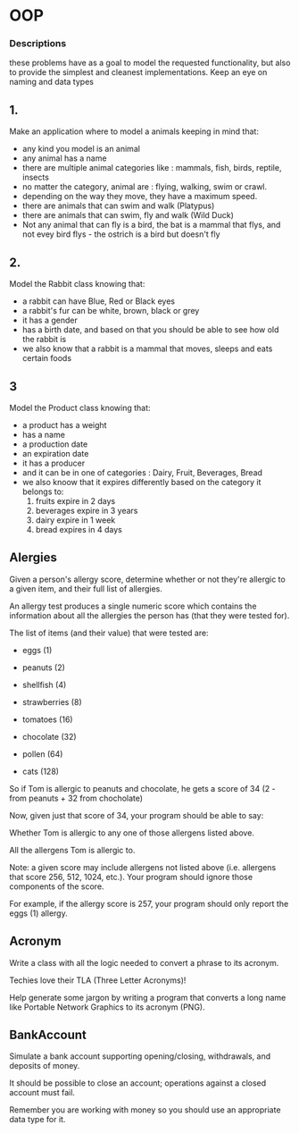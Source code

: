 # OOP
### Descriptions
these problems have as a goal to model the requested functionality, but also to provide the simplest and cleanest implementations.
Keep an eye on naming and data types

## 1. 
Make an application where to model a animals keeping in mind that:
- any kind you model is an animal
- any animal has a name
- there are multiple animal categories like : mammals, fish, birds, reptile, insects
- no matter the category, animal are : flying, walking, swim or crawl.
- depending on the way they move, they have a maximum speed.
- there are animals that can swim and walk (Platypus)
- there are animals that can swim, fly and walk (Wild Duck)
- Not any animal that can fly is a bird, the bat is a mammal that flys, and not evey bird flys - the ostrich is a bird but doesn't fly 

## 2.
Model the Rabbit class knowing that:
- a rabbit can have Blue, Red or Black eyes
- a rabbit's fur can be white, brown, black or grey
- it has a gender
- has a birth date, and based on that you should be able to see how old the rabbit is
- we also know that a rabbit is a mammal that moves, sleeps and eats certain foods

## 3 
Model the Product class knowing that:
- a product has a weight
- has a name
- a production date
- an expiration date
- it has a producer
- and it can be in one of categories : Dairy, Fruit, Beverages, Bread
- we also knoow that it expires differently based on the category it belongs to:
   1. fruits expire in 2 days
   2. beverages expire in 3 years
   3. dairy expire in 1 week
   4. bread expires in 4 days
   
   
## Alergies
   
Given a person's allergy score, determine whether or not they're allergic to a given item, and their full list of allergies.

An allergy test produces a single numeric score which contains the information about all the allergies the person has (that they were tested for).

The list of items (and their value) that were tested are:

- eggs (1)

- peanuts (2)

- shellfish (4)

- strawberries (8)

- tomatoes (16)

- chocolate (32)

- pollen (64)

- cats (128)

So if Tom is allergic to peanuts and chocolate, he gets a score of 34 (2 - from peanuts + 32 from chocholate)

Now, given just that score of 34, your program should be able to say:

Whether Tom is allergic to any one of those allergens listed above.

All the allergens Tom is allergic to.

Note: a given score may include allergens not listed above (i.e. allergens that score 256, 512, 1024, etc.). 
Your program should ignore those components of the score. 

For example, if the allergy score is 257, your program should only report the eggs (1) allergy.

 ## Acronym
Write a class with all the logic needed to convert a phrase to its acronym.

Techies love their TLA (Three Letter Acronyms)!

Help generate some jargon by writing a program that converts a long name like Portable Network Graphics to its acronym (PNG).

## BankAccount
Simulate a bank account supporting opening/closing, withdrawals, and deposits of money.

It should be possible to close an account; operations against a closed account must fail.

Remember you are working with money so you should use an appropriate data type for it.

